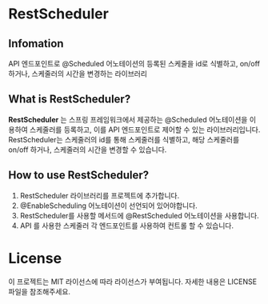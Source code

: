 # RestScheduler

## Infomation
API 엔드포인트로 @Scheduled 어노테이션의 등록된 스케줄을 id로 식별하고,  on/off 하거나, 스케줄러의 시간을 변경하는 라이브러리


## What is RestScheduler?
<b>RestScheduler</b> 는 스프링 프레임워크에서 제공하는 @Scheduled 어노테이션을 이용하여 스케줄러를 등록하고, 이를 API 엔드포인트로 제어할 수 있는 라이브러리입니다. RestScheduler는 스케줄러의 id를 통해 스케줄러를 식별하고, 해당 스케줄러를 on/off 하거나, 스케줄러의 시간을 변경할 수 있습니다.

## How to use RestScheduler?
1. RestScheduler 라이브러리를 프로젝트에 추가합니다.
2. @EnableScheduling 어노테이션이 선언되어 있어야합니다. 
3. RestScheduler를 사용할 메서드에 @RestScheduled 어노테이션을 사용합니다.
5. API 를 사용한 스케줄러 각 엔드포인트를 사용하여 컨트롤 할 수 있습니다.

# License
이 프로젝트는 MIT 라이선스에 따라 라이선스가 부여됩니다. 자세한 내용은 LICENSE 파일을 참조해주세요.
